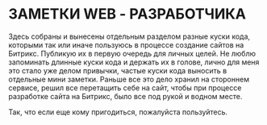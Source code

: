 # ЗАМЕТКИ WEB - РАЗРАБОТЧИКА
Здесь собраны и вынесены отдельным разделом разные куски кода, которыми так или иначе пользуюсь в процессе создание сайтов на Битрикс. Публикую их в первую очередь для личных целей. Не люблю запоминать длинные куски кода и держать их в голове, лично для меня это стало уже делом привычки, частые куски кода выносить в отдельные мини заметки. Раньше все это дело хранил на стороннем сервисе, решил все перетащить себе на сайт, чтобы при процессе разработке сайта на Битрикс, было все под рукой и водном месте.

Так, что если еще кому пригодиться, пожалуйста пользуйтесь.
